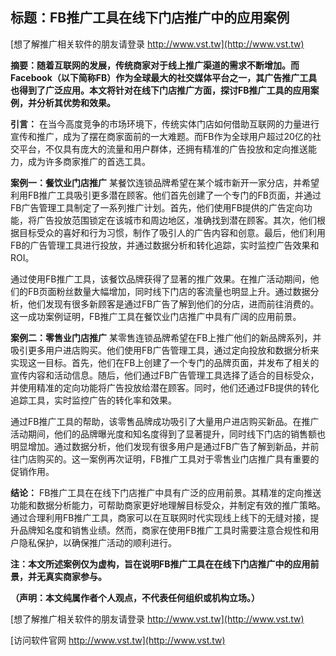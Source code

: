 ## **标题：FB推广工具在线下门店推广中的应用案例**

[想了解推广相关软件的朋友请登录 http://www.vst.tw](http://www.vst.tw)

**摘要：随着互联网的发展，传统商家对于线上推广渠道的需求不断增加。而Facebook（以下简称FB）作为全球最大的社交媒体平台之一，其广告推广工具也得到了广泛应用。本文将针对在线下门店推广方面，探讨FB推广工具的应用案例，并分析其优势和效果。**

**引言：**
在当今高度竞争的市场环境下，传统实体门店如何借助互联网的力量进行宣传和推广，成为了摆在商家面前的一大难题。而FB作为全球用户超过20亿的社交平台，不仅具有庞大的流量和用户群体，还拥有精准的广告投放和定向推送能力，成为许多商家推广的首选工具。

**案例一：餐饮业门店推广**
某餐饮连锁品牌希望在某个城市新开一家分店，并希望利用FB推广工具吸引更多潜在顾客。他们首先创建了一个专门的FB页面，并通过FB广告管理工具制定了一系列推广计划。首先，他们使用FB提供的广告定向功能，将广告投放范围锁定在该城市和周边地区，准确找到潜在顾客。其次，他们根据目标受众的喜好和行为习惯，制作了吸引人的广告内容和创意。最后，他们利用FB的广告管理工具进行投放，并通过数据分析和转化追踪，实时监控广告效果和ROI。

通过使用FB推广工具，该餐饮品牌获得了显著的推广效果。在推广活动期间，他们的FB页面粉丝数量大幅增加，同时线下门店的客流量也明显上升。通过数据分析，他们发现有很多新顾客是通过FB广告了解到他们的分店，进而前往消费的。这一成功案例证明，FB推广工具在餐饮业门店推广中具有广阔的应用前景。

**案例二：零售业门店推广**
某零售连锁品牌希望在FB上推广他们的新品牌系列，并吸引更多用户进店购买。他们使用FB广告管理工具，通过定向投放和数据分析来实现这一目标。首先，他们在FB上创建了一个专门的品牌页面，并发布了相关的宣传内容和活动信息。随后，他们通过FB广告管理工具选择了适合的目标受众，并使用精准的定向功能将广告投放给潜在顾客。同时，他们还通过FB提供的转化追踪工具，实时监控广告的转化率和效果。

通过FB推广工具的帮助，该零售品牌成功吸引了大量用户进店购买新品。在推广活动期间，他们的品牌曝光度和知名度得到了显著提升，同时线下门店的销售额也明显增加。通过数据分析，他们发现有很多用户是通过FB广告了解到新品，并前往门店购买的。这一案例再次证明，FB推广工具对于零售业门店推广具有重要的促销作用。

**结论：**
FB推广工具在在线下门店推广中具有广泛的应用前景。其精准的定向推送功能和数据分析能力，可帮助商家更好地理解目标受众，并制定有效的推广策略。通过合理利用FB推广工具，商家可以在互联网时代实现线上线下的无缝对接，提升品牌知名度和销售业绩。然而，商家在使用FB推广工具时需要注意合规性和用户隐私保护，以确保推广活动的顺利进行。

**注：本文所述案例仅为虚构，旨在说明FB推广工具在在线下门店推广中的应用前景，并无真实商家参与。**

**（声明：本文纯属作者个人观点，不代表任何组织或机构立场。）**

[想了解推广相关软件的朋友请登录 http://www.vst.tw](http://www.vst.tw)


[访问软件官网 http://www.vst.tw](http://www.vst.tw)
